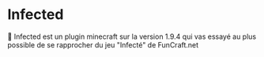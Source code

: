 # Infected
🧟 Infected est un plugin minecraft sur la version 1.9.4 qui vas essayé au plus possible de se rapprocher du jeu "Infecté" de FunCraft.net
